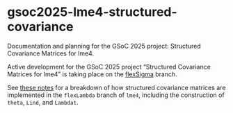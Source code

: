 # gsoc2025-lme4-structured-covariance
Documentation and planning for the GSoC 2025 project: Structured Covariance Matrices for lme4.

Active development for the GSoC 2025 project “Structured Covariance Matrices for lme4” is taking place on the [flexSigma](https://github.com/lme4/lme4/tree/flexSigma) branch.

See [these notes](https://hackmd.io/@HiNq7NkPQlWWRQMavf-SeA/rJPM0ZzZxx) for a breakdown of how structured covariance matrices are implemented in the `flexLambda` branch of `lme4`, including the construction of `theta`, `Lind`, and `Lambdat`.
